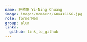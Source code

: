 ```yaml
---
name: 莊依寧 Yi-Ning Chuang 
image: images/members/604415156.jpg 
role: formerMem
group: alum
links:
  github: link_to_github 
---
```

